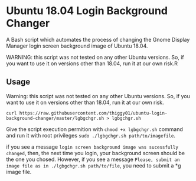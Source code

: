 # Ubuntu 18.04 Login Background Changer 
A Bash script which automates the process of changing the Gnome Display Manager login screen background image of Ubuntu 18.04. 

WARNING: this script was not tested on any other Ubuntu versions. So, if you want to use it on versions other than 18.04, run it at our own risk.R

## Usage
Warning: this script was not tested on any other Ubuntu versions. So, if you want to use it on versions other than 18.04, run it at our own risk.

    curl https://raw.githubusercontent.com/thiggy01/ubuntu-login-background-changer/master/lgbgchgr.sh > lgbgchgr.sh

Give the script execution permition with `chmod +x lgbgchgr.sh` command and run it with root privileges `sudo ./lgbgchgr.sh path/to/imagefile`.

if you see a message `login screen background image was sucessfully changed`, then, the next time you login, your background screen should be the one you chosed. However, if you see a message `Please, submit an image file as in ./lgbgchgr.sh path/to/file`, you need to submit a *g image file.

